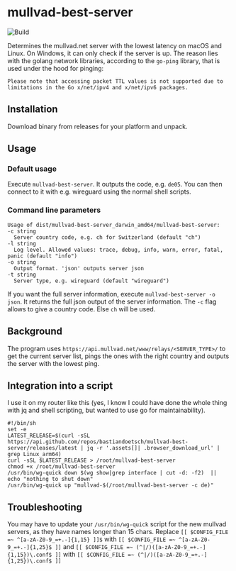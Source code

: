 # mullvad-best-server
![Build](https://github.com/bastiandoetsch/mullvad-best-server/actions/workflows/go.yml/badge.svg)

Determines the mullvad.net server with the lowest latency on macOS and Linux. On Windows, it can only check if the server is up.
The reason lies with the golang network libraries, according to the `go-ping` library, that is used under the hood for pinging: 

```
Please note that accessing packet TTL values is not supported due to limitations in the Go x/net/ipv4 and x/net/ipv6 packages.
```

## Installation

Download binary from releases for your platform and unpack.

## Usage
### Default usage
Execute `mullvad-best-server`. It outputs the code, e.g. `de05`. You can then connect to it with e.g. wireguard using the normal shell scripts.

### Command line parameters

```angular2html
Usage of dist/mullvad-best-server_darwin_amd64/mullvad-best-server:
-c string
  Server country code, e.g. ch for Switzerland (default "ch")
-l string
  Log level. Allowed values: trace, debug, info, warn, error, fatal, panic (default "info")
-o string
  Output format. 'json' outputs server json
-t string
  Server type, e.g. wireguard (default "wireguard")
```

If you want the full server information, execute `mullvad-best-server -o json`. It returns the full json output  of the server information.
The `-c` flag allows to give a country code. Else `ch` will be used.


## Background
The program uses `https://api.mullvad.net/www/relays/<SERVER_TYPE>/` to get the current server list, pings the ones with the right country
and outputs the server with the lowest ping.

## Integration into a script
I use it on my router like this (yes, I know I could have done the whole thing with jq and shell scripting, but wanted to use go for maintainability).
```
#!/bin/sh
set -e
LATEST_RELEASE=$(curl -sSL https://api.github.com/repos/bastiandoetsch/mullvad-best-server/releases/latest | jq -r '.assets[]| .browser_download_url' | grep Linux_arm64)
curl -sSL $LATEST_RELEASE > /root/mullvad-best-server
chmod +x /root/mullvad-best-server
/usr/bin/wg-quick down $(wg show|grep interface | cut -d: -f2)  || echo "nothing to shut down"
/usr/bin/wg-quick up "mullvad-$(/root/mullvad-best-server -c de)"
```

## Troubleshooting
You may have to update your `/usr/bin/wg-quick` script for the new mullvad servers, as they have names longer than 15 chars. Replace `[[ $CONFIG_FILE =~ ^[a-zA-Z0-9_=+.-]{1,15} ]]$` with `[[ $CONFIG_FILE =~ ^[a-zA-Z0-9_=+.-]{1,25}$ ]]` and `[[ $CONFIG_FILE =~ (^|/)([a-zA-Z0-9_=+.-]{1,15})\.conf$ ]]` with `[[ $CONFIG_FILE =~ (^|/)([a-zA-Z0-9_=+.-]{1,25})\.conf$ ]]`
